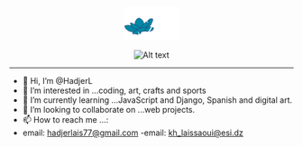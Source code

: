 <div align="center">

![Dark Logo](./images/Dark-Logo.png#gh-dark-mode-only)

</div>


<div align="center">

![Alt text](./images/Logo.png.#gh-light-mode-only)

</div>

____
- 👋 Hi, I’m @HadjerL
- 👀 I’m interested in ...coding, art, crafts and sports
- 🌱 I’m currently learning ...JavaScript and Django, Spanish and digital art.
- 💞️ I’m looking to collaborate on ...web projects.
- 📫 How to reach me ...:
- email: hadjerlais77@gmail.com
-email: kh_laissaoui@esi.dz


